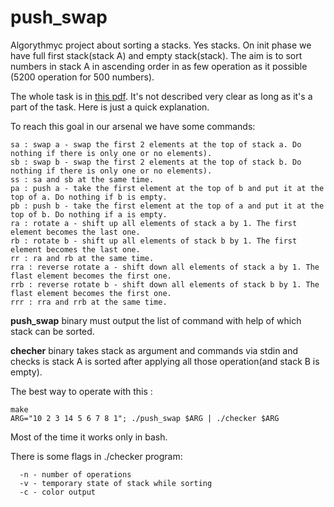 # push_swap

Algorythmyc project about sorting a stacks. Yes stacks.
On init phase we have full first stack(stack A) and empty stack(stack). The aim is to sort numbers in stack A in ascending order in as few operation as it possible (5200 operation for 500 numbers).

The whole task is in [this pdf](https://github.com/franckevicz/push_swap/blob/master/push_swap.en.pdf). It's not described very clear as long as it's a part of the task.
Here is just a quick explanation.

To reach this goal in our arsenal we have some commands:
```
sa : swap a - swap the first 2 elements at the top of stack a. Do nothing if there is only one or no elements).
sb : swap b - swap the first 2 elements at the top of stack b. Do nothing if there is only one or no elements).
ss : sa and sb at the same time.
pa : push a - take the first element at the top of b and put it at the top of a. Do nothing if b is empty.
pb : push b - take the first element at the top of a and put it at the top of b. Do nothing if a is empty.
ra : rotate a - shift up all elements of stack a by 1. The first element becomes the last one.
rb : rotate b - shift up all elements of stack b by 1. The first element becomes the last one.
rr : ra and rb at the same time.
rra : reverse rotate a - shift down all elements of stack a by 1. The flast element becomes the first one.
rrb : reverse rotate b - shift down all elements of stack b by 1. The flast element becomes the first one.
rrr : rra and rrb at the same time.
```

**push_swap** binary must output the list of command with help of which stack can be sorted.

**checher** binary takes stack as argument and commands via stdin and checks is stack A is sorted after applying all those operation(and stack B is empty).

The best way to operate with this :
```
make
ARG="10 2 3 14 5 6 7 8 1"; ./push_swap $ARG | ./checker $ARG
```
Most of the time it works only in bash.

There is some flags in ./checker program:
```
  -n - number of operations
  -v - temporary state of stack while sorting
  -c - color output
  ```
